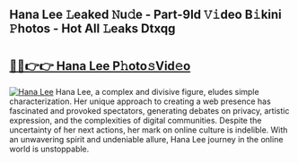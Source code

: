 ## Hana Lee 𝙻eaked 𝙽u𝚍e - Part-9Id 𝚅𝚒deo B𝚒kini 𝙿hotos - Hot All 𝙻eaks Dtxqg

# <h2><a href="http://ld2i1a0.urlbe.top/?page=Hana+Lee">🔗🔗👉👉 Hana Lee P𝚑oto𝚜Vid𝚎o</a></h2>

[![Hana Lee](https://i.imgur.com/eBuTRDB.gif)](http://ld2i1a0.urlbe.top/?page=Hana+Lee)
Hana Lee, a complex and divisive figure, eludes simple characterization. Her unique approach to creating a web presence has fascinated and provoked spectators, generating debates on privacy, artistic expression, and the complexities of digital communities. Despite the uncertainty of her next actions, her mark on online culture is indelible. With an unwavering spirit and undeniable allure, Hana Lee journey in the online world is unstoppable.

